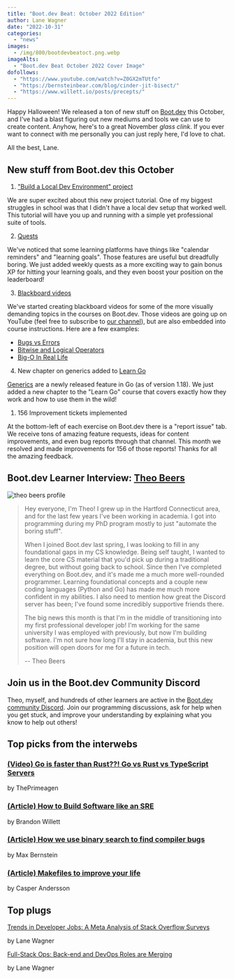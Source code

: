 ```yaml
---
title: "Boot.dev Beat: October 2022 Edition"
author: Lane Wagner
date: "2022-10-31"
categories:
  - "news"
images:
  - /img/800/bootdevbeatoct.png.webp
imageAlts:
  - "Boot.dev Beat October 2022 Cover Image"
dofollows:
  - "https://www.youtube.com/watch?v=Z0GX2mTUtfo"
  - "https://bernsteinbear.com/blog/cinder-jit-bisect/"
  - "https://www.willett.io/posts/precepts/"
---
```


Happy Halloween! We released a ton of new stuff on [Boot.dev](https://boot.dev/) this October, and I've had a blast figuring out new mediums and tools we can use to create content. Anyhow, here's to a great November *glass clink*. If you ever want to connect with me personally you can just reply here, I'd love to chat.

All the best, Lane.

## New stuff from Boot.dev this October

1. ["Build a Local Dev Environment" project](https://boot.dev/courses/build-local-dev-environment-python)

We are super excited about this new project tutorial. One of my biggest struggles in school was that I didn't have a local dev setup that worked well. This tutorial will have you up and running with a simple yet professional suite of tools.

2. [Quests](https://boot.dev/questboard)

We've noticed that some learning platforms have things like "calendar reminders" and "learning goals". Those features are useful but dreadfully boring. We just added weekly quests as a more exciting way to gain bonus XP for hitting your learning goals, and they even boost your position on the leaderboard!

3. [Blackboard videos](https://www.youtube.com/channel/UC9HOZ53gnHP3f_b-wixS74g)

We've started creating blackboard videos for some of the more visually demanding topics in the courses on Boot.dev. Those videos are going up on YouTube (feel free to subscribe to [our channel](https://www.youtube.com/channel/UC9HOZ53gnHP3f_b-wixS74g)), but are also embedded into course instructions. Here are a few examples:

* [Bugs vs Errors](https://www.youtube.com/watch?v=k23hjyvvhcA)
* [Bitwise and Logical Operators](https://www.youtube.com/watch?v=1rUzblmGHzk&t=1s)
* [Big-O In Real Life](https://www.youtube.com/watch?v=99IbJfrA5tE)

4. New chapter on generics added to [Learn Go](https://boot.dev/courses/learn-golang)

[Generics](/golang/how-to-use-golangs-generics/) are a newly released feature in Go (as of version 1.18). We just added a new chapter to the "Learn Go" course that covers exactly how they work and how to use them in the wild!

1. 156 Improvement tickets implemented

At the bottom-left of each exercise on Boot.dev there is a "report issue" tab. We receive tons of amazing feature requests, ideas for content improvements, and even bug reports through that channel. This month we resolved and made improvements for 156 of those reports! Thanks for all the amazing feedback.

## Boot.dev Learner Interview: [Theo Beers](https://boot.dev/u/katomyomachia)

![theo beers profile](https://i.imgur.com/NJuvHVS.jpg)

> Hey everyone, I'm Theo! I grew up in the Hartford Connecticut area, and for the last few years I've been working in academia. I got into programming during my PhD program mostly to just "automate the boring stuff".
> 
> When I joined Boot.dev last spring, I was looking to fill in any foundational gaps in my CS knowledge. Being self taught, I wanted to learn the core CS material that you'd pick up during a traditional degree, but without going back to school. Since then I've completed everything on Boot.dev, and it's made me a much more well-rounded programmer. Learning foundational concepts and a couple new coding languages (Python and Go) has made me much more confident in my abilities. I also need to mention how great the Discord server has been; I've found some incredibly supportive friends there.
> 
> The big news this month is that I'm in the middle of transitioning into my first professional developer job! I'm working for the same university I was employed with previously, but now I'm building software. I'm not sure how long I'll stay in academia, but this new position will open doors for me for a future in tech.
> 
> -- Theo Beers

## Join us in the Boot.dev Community Discord

Theo, myself, and hundreds of other learners are active in the [Boot.dev community Discord](https://boot.dev/community). Join our programming discussions, ask for help when you get stuck, and improve your understanding by explaining what you know to help out others!

## Top picks from the interwebs

### [(Video) Go is faster than Rust??! Go vs Rust vs TypeScript Servers](https://www.youtube.com/watch?v=Z0GX2mTUtfo)

by ThePrimeagen

### [(Article) How to Build Software like an SRE](https://www.willett.io/posts/precepts/)

by Brandon Willett

### [(Article) How we use binary search to find compiler bugs](https://bernsteinbear.com/blog/cinder-jit-bisect/)

by Max Bernstein

### [(Article) Makefiles to improve your life](/stories/makefiles-to-improve-your-life/)

by Casper Andersson

## Top plugs

[Trends in Developer Jobs: A Meta Analysis of Stack Overflow Surveys](/jobs/trends-in-developer-jobs-stackoverflow/)

by Lane Wagner

[Full-Stack Ops: Back-end and DevOps Roles are Merging](/devops/backend-devops-roles-merging/)

by Lane Wagner
